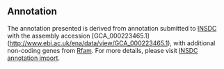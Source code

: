 
Annotation
----------

The annotation presented is derived from annotation submitted to
[INSDC](http://www.insdc.org) with the assembly accession [GCA\_000223465.1]
(http://www.ebi.ac.uk/ena/data/view/GCA_000223465.1),
with additional non-coding genes from
[Rfam](http://rfam.xfam.org/). For more details, please visit [INSDC
annotation import](http://ensemblgenomes.org/info/data/insdc_annotation).
